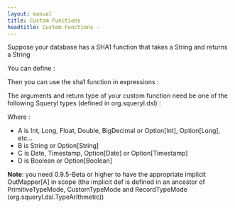 ```yaml
---
layout: manual
title: Custom Functions
headtitle: Custom Functions - 
---
```


Suppose your database has a SHA1 function that takes a String and
returns a String

You can define :

<script type="syntaxhighlighter" class="brush: scala">



class SHA1(e: StringExpression\[String\], m:OutMapper\[String\])  
extends FunctionNode\[String\](“sha1”, Some(m), Seq(e)) with
StringExpression\[String\]

def sha1(e: StringExpression\[String\])(implicit m:OutMapper\[String\])
= new SHA1(e,m)



</script>

Then you can use the sha1 function in expressions :

<script type="syntaxhighlighter" class="brush: scala">



def sha1Of(id: Long) =  
from(aTable)(u=\> where(u.id === id) select(&(sha1(u.aStringField)))

def isSha1Equal(id: Long, s: String) =  
from(aTable)(u=\> where(u.id = id and sha1(u.aStringField) = s)).Count
== 1



</script>

The arguments and return type of your custom function need be one of the
following Squeryl types (defined in org.squeryl.dsl) :

<script type="syntaxhighlighter" class="brush: scala">



trait NumericalExpression\[A\]  
trait StringExpression\[B\]  
trait DateExpression\[C\]  
trait BooleanExpression\[D\]



</script>

Where :

-   A is Int, Long, Float, Double, BigDecimal or Option\[Int\],
    Option\[Long\], etc…
-   B is String or Option\[String\]
-   C is Date, Timestamp, Option\[Date\] or Option\[Timestamp\]
-   D is Boolean or Option\[Boolean\]

**Note**: you need 0.9.5-Beta or higher to have the appropriate implicit
OutMapper\[A\] in scope (the implicit def is defined in an ancestor of
PrimitiveTypeMode, CustomTypeMode and RecordTypeMode
(org.squeryl.dsl.TypeArithmetic))

<script type="syntaxhighlighter" class="brush: scala">



// For Squeryl versions before 0.9.5-Beta, OutMappers need to be  
// created and given as argument to FunctionNode

def m1:OutMapper\[String\] = new OutMapper\[String\] {  
def doMap(rs: ResultSet) = rs.getString(index)  
def sample = “”  
}

class SHA1(e: StringExpression\[String\])  
extends FunctionNode\[String\](“sha1”, Some(m1), Seq(e)) with
StringExpression\[String\]

def sha1(e: StringExpression\[String\]) = new SHA1(e,m)

def m2:OutMapper\[Option\[StringType\]\] = new
OutMapper\[Option\[String\]\] {  
def doMap(rs: ResultSet) = {  
val v = rs.getString(index)  
if(rs.wasNull)  
None  
else  
Some(v)  
}  
def sample = Some(“”)  
}



</script>
